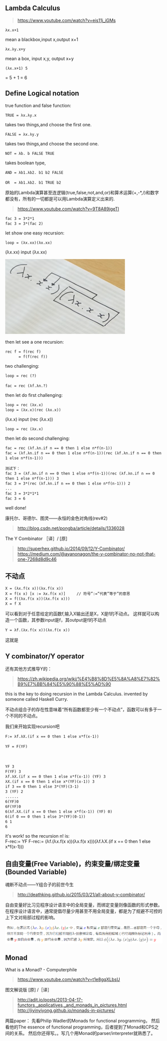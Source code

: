 

## Lambda Calculus

<!---
	丘奇 居然是 阿兰图灵的 博士生导师，这真是才知道-->

>https://www.youtube.com/watch?v=eis11j_iGMs  

	λx.x+1

mean a blackbox,input x,output x+1

	λx.λy.x+y

mean a box, input x,y, output x+y

	(λx.x+1) 5

= 5 + 1 = 6


## Define Logical notation

true function and false function:

	TRUE = λx.λy.x

takes two things,and choose the first one.

	FALSE = λx.λy.y

takes two things,and choose the second one.

	NOT = λb. b FALSE TRUE

takes boolean type, 

	AND = λb1.λb2. b1 b2 FALSE

	OR  = λb1.λb2. b1 TRUE b2

原始的Lambda演算甚至连逻辑(true,false,not,and,or)和算术运算(+,-*,/)和数字都没有，所有的一切都是可以用Lambda演算定义出来的.



>https://www.youtube.com/watch?v=9T8A89jgeTI

	fac 3 = 3*2*1
	fac 3 = 3*(fac 2)

let show one easy recursion:

	loop = (λx.xx)(λx.xx)

(λx.xx) input (λx.xx)

![](pic/loop.png)

then let see a one recursion:

	rec f = f(rec f)
		  = f(f(rec f))

two challenging:

	loop = rec (?)

	fac = rec (λf.λn.?)

then let do first challenging:

	loop = rec (λx.x) 
	loop = (λx.x)(rec (λx.x))

(λx.x) input (rec (λx.x))

	loop = rec (λx.x)
then let do second challenging:

	fac = rec (λf.λn.if n == 0 then 1 else n*f(n-1))
	fac = (λf.λn.if n == 0 then 1 else n*f(n-1))(rec (λf.λn.if n == 0 then 1 else n*f(n-1)))
	
	测试下：
	fac 3 = (λf.λn.if n == 0 then 1 else n*f(n-1))(rec (λf.λn.if n == 0 then 1 else n*f(n-1))) 3
	fac 3 = 3*(rec (λf.λn.if n == 0 then 1 else n*f(n-1))) 2
	...
	fac 3 = 3*2*1*1 
	fac 3 = 6
well done!



康托尔、哥德尔、图灵——永恒的金色对角线(rev#2)
>http://blog.csdn.net/pongba/article/details/1336028
<!---
	绕来绕去，都看晕了-->

The Y Combinator ［译］/ [原]
>http://superhex.github.io/2014/09/12/Y-Combinator/
>https://medium.com/@ayanonagon/the-y-combinator-no-not-that-one-7268d8d9c46
<!---
	看了这篇文章，好像终于看懂了，小姐姐很强啊-->

## 不动点

	X = (λx.f(x x))(λx.f(x x))
	X = f(x x) [x := λx.f(x x)]		// 符号”:=”代表”等于”的意思
	X = f((λx.f(x x))(λx.f(x x)))
	X = f X

可以看到对于任意给定的函数f,输入X输出还是X，X是f的不动点。
这样就可以构造一个函数，其参数input是f，其output是f的不动点

	Y = λf.(λx.f(x x))(λx.f(x x))

这就是 

## Y combinator/Y operator

还有其他方式推导Y的：
>https://zh.wikipedia.org/wiki/%E4%B8%8D%E5%8A%A8%E7%82%B9%E7%BB%84%E5%90%88%E5%AD%90

this is the key to doing recursion in the Lambda Calculus.
invented by someone called Haskell Curry.

不动点组合子的存在性意味着“所有函数都至少有一个不动点”，函数可以有多于一个不同的不动点。

我们来开始实现recursion吧

	F:= λf.λX.(if x == 0 then 1 else x*f(x-1)) 

	YF = F(YF)



	YF 3
	F(YF) 3
	λf.λX.(if x == 0 then 1 else x*f(x-1)) (YF) 3
	λX.(if x == 0 then 1 else x*(YF)(x-1)) 3
	if 3 == 0 then 1 else 3*(YF)(3-1)
	3 (YF) 2
	......
	6(YF)0
	6F(YF)0
	6(λf.λX.(if x == 0 then 1 else x*f(x-1)) (YF) 0)
	6(if 0 == 0 then 1 else 3*(YF)(0-1))
	6 1
	6


it's work! so the recursion n! is:
​	 
	F-rec:= YF
	F-rec:= (λf.(λx.f(x x))(λx.f(x x)))(λf.λX.(if x == 0 then 1 else x*f(x-1)))


## 自由变量(Free Variable)，约束变量/绑定变量(Bounded Variable)


魂断不动点——Y组合子的前世今生
>http://deathking.github.io/2015/03/21/all-about-y-combinator/

<!---
	这篇文章中间部分把 自由变量，约束变量 讲解的很清楚。
	但是接下来就讲解了一堆 B,C,K,W什么的组合子，一堆数学推理和公式-->

自由变量好比习见程序设计语言中的全局变量，而绑定变量则像函数的形式参数。在程序设计语言中，通常提倡尽量少用甚至不用全局变量，都是为了规避不可控的上下文对局部过程的影响。

![](pic/FreeVariable.png)



## Monad

What is a Monad? - Computerphile
>https://www.youtube.com/watch?v=t1e8gqXLbsU


图文解说版 [原] /［译］
>http://adit.io/posts/2013-04-17-functors,_applicatives,_and_monads_in_pictures.html
>http://jiyinyiyong.github.io/monads-in-pictures/


两篇paper：
先看Philip Wadler的Monads for functional programming，
然后看他的The essence of functional programming，后者提到了Monad和CPS之间的关系。
然后你还得写。。写几个用Monad的parser/interpreter就熟悉了。


<!--- 看不懂monad啊，paper也 全是 英文的。-->










